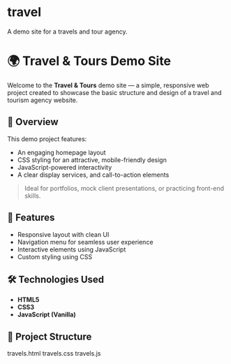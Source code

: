 # travel
A demo site for a travels and tour agency.

# 🌍 Travel & Tours Demo Site

Welcome to the **Travel & Tours** demo site — a simple, responsive web project created to showcase the basic structure and design of a travel and tourism agency website.

## 🚀 Overview

This demo project features:
- An engaging homepage layout
- CSS styling for an attractive, mobile-friendly design
- JavaScript-powered interactivity
- A clear display services, and call-to-action elements

> Ideal for portfolios, mock client presentations, or practicing front-end skills.

## 💼 Features

- Responsive layout with clean UI
- Navigation menu for seamless user experience
- Interactive elements using JavaScript
- Custom styling using CSS

## 🛠️ Technologies Used

- **HTML5**
- **CSS3**
- **JavaScript (Vanilla)**

## 📁 Project Structure

travels.html
travels.css
travels.js

